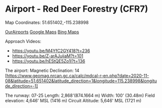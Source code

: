 # Airport - Red Deer Forestry (CFR7)

Map Coordinates: 51.651402,-115.238998

[OurAirports](https://ourairports.com/airports/CFR7/)
[Google Maps](https://goo.gl/maps/7Ji57kEx3JndEU4P7)
[Bing Maps](https://www.bing.com/maps?osid=a391c9d3-3aff-4b7b-bd6c-39754ba9d499&cp=51.651611~-115.244692&lvl=16&style=h&v=2&sV=2&form=S00027)

Approach Videos: 
- https://youtu.be/M4YfC2GY418?t=236
- https://youtu.be/Z-arAJuijaM?t=101
- https://youtu.be/hEStQE5Zo1I?t=136

The airport:
Magnetic Declination: 14 [https://www.geomag.nrcan.gc.ca/calc/mdcal-r-en.php?date=2020-11-08&latitude=51.651402&latitude_direction=1&longitude=115.238998&longitude_direction=-1]

The runway:
07-25
Length: 2,868'(874.1664 m)
Width: 100' (30.48m) 
Field elevation: 4,646' MSL (1416 m)
Circuit Altitude: 5,646' MSL (1721 m)
